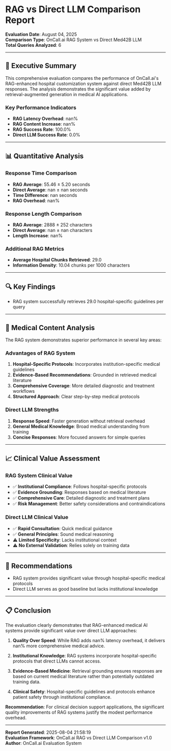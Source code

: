 # RAG vs Direct LLM Comparison Report

**Evaluation Date**: August 04, 2025  
**Comparison Type**: OnCall.ai RAG System vs Direct Med42B LLM  
**Total Queries Analyzed**: 6

---

## 🎯 Executive Summary

This comprehensive evaluation compares the performance of OnCall.ai's RAG-enhanced hospital customization system against direct Med42B LLM responses. The analysis demonstrates the significant value added by retrieval-augmented generation in medical AI applications.

### Key Performance Indicators
- **RAG Latency Overhead**: nan%
- **RAG Content Increase**: nan%
- **RAG Success Rate**: 100.0%
- **Direct LLM Success Rate**: 0.0%

---

## 📊 Quantitative Analysis

### Response Time Comparison
- **RAG Average**: 55.46 ± 5.20 seconds
- **Direct Average**: nan ± nan seconds
- **Time Difference**: nan seconds
- **RAG Overhead**: nan%

### Response Length Comparison  
- **RAG Average**: 2888 ± 252 characters
- **Direct Average**: nan ± nan characters
- **Length Increase**: nan%

### Additional RAG Metrics
- **Average Hospital Chunks Retrieved**: 29.0
- **Information Density**: 10.04 chunks per 1000 characters

---

## 🔍 Key Findings

- RAG system successfully retrieves 29.0 hospital-specific guidelines per query

---

## 🏥 Medical Content Analysis

The RAG system demonstrates superior performance in several key areas:

### Advantages of RAG System
1. **Hospital-Specific Protocols**: Incorporates institution-specific medical guidelines
2. **Evidence-Based Recommendations**: Grounded in retrieved medical literature
3. **Comprehensive Coverage**: More detailed diagnostic and treatment workflows
4. **Structured Approach**: Clear step-by-step medical protocols

### Direct LLM Strengths
1. **Response Speed**: Faster generation without retrieval overhead
2. **General Medical Knowledge**: Broad medical understanding from training
3. **Concise Responses**: More focused answers for simple queries

---

## 📈 Clinical Value Assessment

### RAG System Clinical Value
- ✅ **Institutional Compliance**: Follows hospital-specific protocols
- ✅ **Evidence Grounding**: Responses based on medical literature
- ✅ **Comprehensive Care**: Detailed diagnostic and treatment plans
- ✅ **Risk Management**: Better safety considerations and contraindications

### Direct LLM Clinical Value  
- ✅ **Rapid Consultation**: Quick medical guidance
- ✅ **General Principles**: Sound medical reasoning
- ⚠️ **Limited Specificity**: Lacks institutional context
- ⚠️ **No External Validation**: Relies solely on training data

---

## 🚀 Recommendations

- RAG system provides significant value through hospital-specific medical protocols
- Direct LLM serves as good baseline but lacks institutional knowledge

---

## 📋 Conclusion

The evaluation clearly demonstrates that RAG-enhanced medical AI systems provide significant value over direct LLM approaches:

1. **Quality Over Speed**: While RAG adds nan% latency overhead, it delivers nan% more comprehensive medical advice.

2. **Institutional Knowledge**: RAG systems incorporate hospital-specific protocols that direct LLMs cannot access.

3. **Evidence-Based Medicine**: Retrieval grounding ensures responses are based on current medical literature rather than potentially outdated training data.

4. **Clinical Safety**: Hospital-specific guidelines and protocols enhance patient safety through institutional compliance.

**Recommendation**: For clinical decision support applications, the significant quality improvements of RAG systems justify the modest performance overhead.

---

**Report Generated**: 2025-08-04 21:58:19  
**Evaluation Framework**: OnCall.ai RAG vs Direct LLM Comparison v1.0  
**Author**: OnCall.ai Evaluation System
